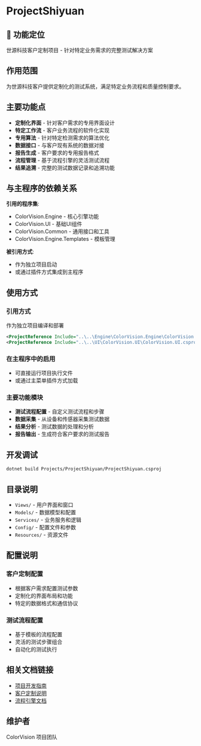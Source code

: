 # ProjectShiyuan

## 🎯 功能定位

世源科技客户定制项目 - 针对特定业务需求的完整测试解决方案

## 作用范围

为世源科技客户提供定制化的测试系统，满足特定业务流程和质量控制要求。

## 主要功能点

- **定制化界面** - 针对客户需求的专用界面设计
- **特定工作流** - 客户业务流程的软件化实现  
- **专用算法** - 针对特定检测需求的算法优化
- **数据接口** - 与客户现有系统的数据对接
- **报告生成** - 客户要求的专用报告格式
- **流程管理** - 基于流程引擎的灵活测试流程
- **结果追溯** - 完整的测试数据记录和追溯功能

## 与主程序的依赖关系

**引用的程序集**:
- ColorVision.Engine - 核心引擎功能
- ColorVision.UI - 基础UI组件
- ColorVision.Common - 通用接口和工具
- ColorVision.Engine.Templates - 模板管理

**被引用方式**:
- 作为独立项目启动
- 或通过插件方式集成到主程序

## 使用方式

### 引用方式
作为独立项目编译和部署

```xml
<ProjectReference Include="..\..\Engine\ColorVision.Engine\ColorVision.Engine.csproj" />
<ProjectReference Include="..\..\UI\ColorVision.UI\ColorVision.UI.csproj" />
```

### 在主程序中的启用
- 可直接运行项目执行文件
- 或通过主菜单插件方式加载

### 主要功能模块
- **测试流程配置** - 自定义测试流程和步骤
- **数据采集** - 从设备和传感器采集测试数据
- **结果分析** - 测试数据的处理和分析
- **报告输出** - 生成符合客户要求的测试报告

## 开发调试

```bash
dotnet build Projects/ProjectShiyuan/ProjectShiyuan.csproj
```

## 目录说明

- `Views/` - 用户界面和窗口
- `Models/` - 数据模型和配置
- `Services/` - 业务服务和逻辑
- `Config/` - 配置文件和参数
- `Resources/` - 资源文件

## 配置说明

### 客户定制配置
- 根据客户需求配置测试参数
- 定制化的界面布局和功能
- 特定的数据格式和通信协议

### 测试流程配置
- 基于模板的流程配置
- 灵活的测试步骤组合
- 自动化的测试执行

## 相关文档链接

- [项目开发指南](../../docs/extensibility/README.md)
- [客户定制说明](../../docs/getting-started/入门指南.md)
- [流程引擎文档](../../docs/engine-components/README.md)

## 维护者

ColorVision 项目团队
